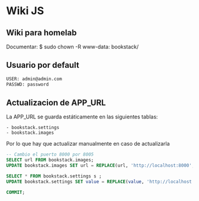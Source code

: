 # Wiki JS

## Wiki para homelab

Documentar: $ sudo chown -R www-data: bookstack/

## Usuario por default

```bash
USER: admin@admin.com
PASSWD: password
```

## Actualizacion de APP_URL

La APP_URL se guarda estáticamente en las siguientes tablas:

    - bookstack.settings
    - bookstack.images

Por lo que hay que actualizar manualmente en caso de actualizarla

```sql
-- Cambio el puerto 8000 por 8005
SELECT url FROM bookstack.images;
UPDATE bookstack.images SET url = REPLACE(url, 'http://localhost:8000', 'http://nueva_url');

SELECT * FROM bookstack.settings s ;
UPDATE bookstack.settings SET value = REPLACE(value, 'http://localhost:8000', 'http://nueva_url');

COMMIT;
```
